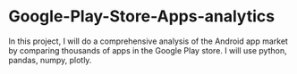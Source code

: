 # Google-Play-Store-Apps-analytics
In this project, I will do a comprehensive analysis of the Android app market by comparing thousands of apps in the Google Play store. I will use python, pandas, numpy, plotly.
